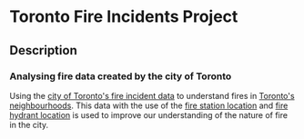 # Toronto Fire Incidents Project

## Description
### Analysing fire data created by the city of Toronto
Using the [city of Toronto's fire incident data](https://open.toronto.ca/dataset/fire-incidents/) to understand fires in [Toronto's neighbourhoods](https://open.toronto.ca/dataset/neighbourhoods/). This data with the use of the [fire station location](https://open.toronto.ca/dataset/fire-station-locations/) and [fire hydrant location](https://open.toronto.ca/dataset/fire-hydrants/) is used to improve our understanding of the nature of fire in the city. 

